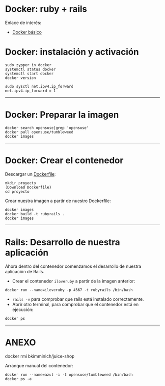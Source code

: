 
# Docker: ruby + rails

Enlace de interés:
* [Docker básico](https://github.com/dvarrui/libro-de-actividades/blob/master/actividades/add/devops/docker.md)

# Docker: instalación y activación

```
sudo zypper in docker
systemctl status docker
systemctl start docker
docker version

sudo sysctl net.ipv4.ip_forward
net.ipv4.ip_forward = 1
```

---

# Docker: Preparar la imagen

```
docker search opensuse|grep 'opensuse'
docker pull opensuse/tumbleweed
docker images
```

---

# Docker: Crear el contenedor

Descargar un [Dockerfile](Dockerfile):
```
mkdir proyecto
(Download Dockerfile)
cd proyecto
```

Crear nuestra imagen a partir de nuestro Dockerfile:
```
docker images
docker build -t rubyrails .
docker images
```

---

# Rails: Desarrollo de nuestra aplicación

Ahora dentro del contenedor comenzamos el desarrollo de nuestra aplicación de Rails.

* Crear el contenedor `iloveruby` a partir de la imagen anterior:
```
docker run --name=iloveruby -p 4567 -t rubyrails /bin/bash
```
* `rails -v` para comprobar que rails está instalado correctamente.
* Abrir otro terminal, para comprobar que el contenedor está en ejecución:
```
docker ps
```

---

# ANEXO

docker rmi bkimminich/juice-shop

Arranque manual del contenedor:
```
docker run --name=azul -i -t opensuse/tumbleweed /bin/bash
docker ps -a
```
